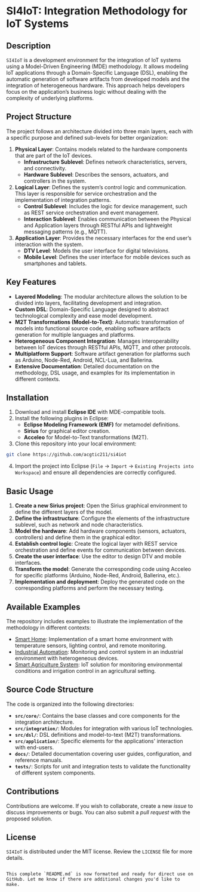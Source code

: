 
# SI4IoT: Integration Methodology for IoT Systems

## Description
`SI4IoT` is a development environment for the integration of IoT systems using a Model-Driven Engineering (MDE) methodology. It allows modeling IoT applications through a Domain-Specific Language (DSL), enabling the automatic generation of software artifacts from developed models and the integration of heterogeneous hardware. This approach helps developers focus on the application’s business logic without dealing with the complexity of underlying platforms.

## Project Structure
The project follows an architecture divided into three main layers, each with a specific purpose and defined sub-levels for better organization:

1. **Physical Layer**: Contains models related to the hardware components that are part of the IoT devices.
   - **Infrastructure Sublevel**: Defines network characteristics, servers, and connectivity.
   - **Hardware Sublevel**: Describes the sensors, actuators, and controllers in the system.
2. **Logical Layer**: Defines the system’s control logic and communication. This layer is responsible for service orchestration and the implementation of integration patterns.
   - **Control Sublevel**: Includes the logic for device management, such as REST service orchestration and event management.
   - **Interaction Sublevel**: Enables communication between the Physical and Application layers through RESTful APIs and lightweight messaging patterns (e.g., MQTT).
3. **Application Layer**: Provides the necessary interfaces for the end user’s interaction with the system.
   - **DTV Level**: Models the user interface for digital televisions.
   - **Mobile Level**: Defines the user interface for mobile devices such as smartphones and tablets.

## Key Features
- **Layered Modeling**: The modular architecture allows the solution to be divided into layers, facilitating development and integration.
- **Custom DSL**: Domain-Specific Language designed to abstract technological complexity and ease model development.
- **M2T Transformations (Model-to-Text)**: Automatic transformation of models into functional source code, enabling software artifacts generation for multiple languages and platforms.
- **Heterogeneous Component Integration**: Manages interoperability between IoT devices through RESTful APIs, MQTT, and other protocols.
- **Multiplatform Support**: Software artifact generation for platforms such as Arduino, Node-Red, Android, NCL-Lua, and Ballerina.
- **Extensive Documentation**: Detailed documentation on the methodology, DSL usage, and examples for its implementation in different contexts.

## Installation
1. Download and install **Eclipse IDE** with MDE-compatible tools.
2. Install the following plugins in Eclipse:
   - **Eclipse Modeling Framework (EMF)** for metamodel definitions.
   - **Sirius** for graphical editor creation.
   - **Acceleo** for Model-to-Text transformations (M2T).
3. Clone this repository into your local environment:
```bash
git clone https://github.com/acgtic211/si4iot
```
4. Import the project into Eclipse (`File` -> `Import` -> `Existing Projects into Workspace`) and ensure all dependencies are correctly configured.

## Basic Usage
1. **Create a new Sirius project**: Open the Sirius graphical environment to define the different layers of the model.
2. **Define the infrastructure**: Configure the elements of the infrastructure sublevel, such as network and node characteristics.
3. **Model the hardware**: Add hardware components (sensors, actuators, controllers) and define them in the graphical editor.
4. **Establish control logic**: Create the logical layer with REST service orchestration and define events for communication between devices.
5. **Create the user interface**: Use the editor to design DTV and mobile interfaces.
6. **Transform the model**: Generate the corresponding code using Acceleo for specific platforms (Arduino, Node-Red, Android, Ballerina, etc.).
7. **Implementation and deployment**: Deploy the generated code on the corresponding platforms and perform the necessary testing.

## Available Examples
The repository includes examples to illustrate the implementation of the methodology in different contexts:

- [Smart Home](examples/home_automation/): Implementation of a smart home environment with temperature sensors, lighting control, and remote monitoring.
- [Industrial Automation](examples/industry/): Monitoring and control system in an industrial environment with heterogeneous devices.
- [Smart Agriculture System](examples/agriculture/): IoT solution for monitoring environmental conditions and irrigation control in an agricultural setting.

## Source Code Structure
The code is organized into the following directories:

- **`src/core/`**: Contains the base classes and core components for the integration architecture.
- **`src/integration/`**: Modules for integration with various IoT technologies.
- **`src/dsl/`**: DSL definitions and model-to-text (M2T) transformations.
- **`src/application/`**: Specific elements for the applications' interaction with end-users.
- **`docs/`**: Detailed documentation covering user guides, configuration, and reference manuals.
- **`tests/`**: Scripts for unit and integration tests to validate the functionality of different system components.

## Contributions
Contributions are welcome. If you wish to collaborate, create a new *issue* to discuss improvements or bugs. You can also submit a *pull request* with the proposed solution.

## License
`SI4IoT` is distributed under the MIT license. Review the `LICENSE` file for more details.
```

This complete `README.md` is now formatted and ready for direct use on GitHub. Let me know if there are additional changes you'd like to make.
